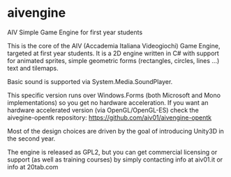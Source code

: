 # aivengine
AIV Simple Game Engine for first year students


This is the core of the AIV (Accademia Italiana Videogiochi) Game Engine, targeted at first year students. It is a 2D engine written in C# with support for animated sprites, simple geometric forms (rectangles, circles, lines ...) text and tilemaps.

Basic sound is supported via System.Media.SoundPlayer.

This specific version runs over Windows.Forms (both Microsoft and Mono implementations) so you get no hardware acceleration. If you want an hardware accelerated version (via OpenGL/OpenGL-ES) check the aivegine-opentk repository: https://github.com/aiv01/aivengine-opentk

Most of the design choices are driven by the goal of introducing Unity3D in the second year.

The engine is released as GPL2, but you can get commercial licensing or support (as well as training courses) by simply contacting info at aiv01.it or info at 20tab.com
